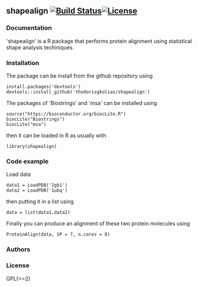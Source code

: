 ## shapealign [![Build Status](https://travis-ci.org/thodorisgkolias/shapealign.svg?branch=master)](https://travis-ci.org/thodorisgkolias/shapealign)[![License](http://img.shields.io/badge/license-GPL%20%28%3E=%202%29-brightgreen.svg?style=flat)](http://www.gnu.org/licenses/gpl-2.0.html)

### Documentation

'shapealign' is a R package that performs protein alignment using statistical shape analysis techiniques.

### Installation
The package can be install from the github repository using 
```{.r}
install.packages('devtools')
devtools::install_github('thodorisgkolias/shapealign')
```

The packages of 'Biostrings' and 'msa' can be installed using
```{.r}
source("https://bioconductor.org/biocLite.R")
biocLite("Biostrings")
biocLite("msa")
```
then it can be loaded in R as usually with
```{.r}
library(shapealign)
```



### Code example
Load data 
```{.r}
data1 = LoadPDB('2gb1')
data2 = LoadPDB('1ubq')
```
then putting it in a list using

```{.r}
data = list(data1,data2)
```
Finally you can produce an alignment of these two protein molecules using

```{.r}
ProteinAlign(data, SP = 7, n.cores = 8)
```

### Authors

### License
GPL(>=2)

